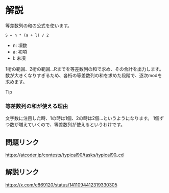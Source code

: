 # 解説
等差数列の和の公式を使います。

```
S = n * (a + l) / 2
```

- n: 項数
- a: 初項
- l: 末項

1桁の範囲、2桁の範囲…Rまでを等差数列の和で求め、その合計を出力します。
数が大きくなりすぎるため、各桁の等差数列の和を求めた段階で、逐次modを求めます。

> [!TIP]
> ### 等差数列の和が使える理由
> 文字数に注目した時、1の時は1個、2の時は2個…というようになります。
> 1個ずつ数が増えていくので、等差数列が使えるというわけです。

## 問題リンク
https://atcoder.jp/contests/typical90/tasks/typical90_cd

## 解説リンク
https://x.com/e869120/status/1411094412319330305
